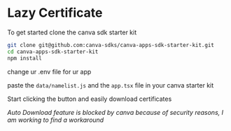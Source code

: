 # Lazy Certificate

To get started clone the canva sdk starter kit

```bash
git clone git@github.com:canva-sdks/canva-apps-sdk-starter-kit.git
cd canva-apps-sdk-starter-kit
npm install
```
change ur .env file for ur app

paste the `data/namelist.js` and the `app.tsx` file in your canva starter kit

Start clicking the button and easily download certificates

*Auto Download feature is blocked by canva because of security reasons, I am working to find a workaround*
